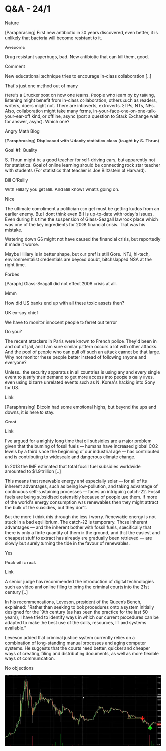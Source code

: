 # Q&A - 24/1

Nature

[Paraphrasing] First new antibiotic in 30 years discovered, even better, it is unlikely that bacteria will become resistant to it.

Awesome

Drug resistant superbugs, bad. New antibiotic that can kill them, good.

Comment

New educational technique tries to encourage in-class collaboration [..]

That's just one method out of many

Here's a Drucker post on how one learns. People who learn by by talking, listening might benefit from in-class collaboration, others such as readers, writers, doers might not. There are introverts, extroverts. STPs, NTs, NFs. Also, collaboration might take many forms, in-your-face-one-on-one-talk-your-ear-off kind, or offline, async (post a question to Stack Exchange wait for answer, async). Which one?

Angry Math Blog

[Paraphrasing] Displeased with Udacity statistics class (taught by S. Thrun) 

Goal #1: Quality

S. Thrun might be a good teacher for self-driving cars, but apparently not for statistics. Goal of online learning should be connecting rock star teacher with students (For statistics that teacher is Joe Blitzstein of Harvard).

Bill O'Reilly

With Hillary you get Bill. And Bill knows what’s going on.

Nice

The  ultimate compliment a politician can get must be getting kudos from an earlier enemy. But I dont think even Bill is up-to-date with today's issues. Even during his time the suspension of Glass-Seagall law took place which was one of the key ingredients for 2008 financial crisis. That was his  mistake.

Watering down  GS might not have caused the financial crisis, but reportedly it made it worse.

Maybe Hillary is in better shape, but our pref is still Gore. INTJ,  hi-tech, environmentalist credentials are beyond doubt, bitchslapped NSA at the right time.

Forbes

[Paraph] Glass-Seagall did not effect 2008 crisis at all.

Mmm

How did US banks end up with all these toxic assets then? 

UK ex-spy chief

We have to monitor innocent people to ferret out terror

Do you? 

The recent attackers in Paris were known to French police. They'd been in and out of jail, and I am sure similar pattern occurs a lot with other attacks. And the pool of people who can pull off such an attack cannot be that large. Why not monitor these people better instead of following anyone and everyone?

Unless.. the security apparatus in all countries is using any and every single event to justify their demand to get more access into people's daily lives, even using bizarre unrelated events such as N. Korea's hacking into Sony for US. 

Link

[Paraphrasing] Bitcoin had some emotional highs, but beyond the ups and downs, it is here to stay.

Great

Link

I've argued for a mighty long time that oil subsidies are a major problem given that the burning of fossil fuels — humans have increased global CO2 levels by a third since the beginning of our industrial age — has contributed and is contributing to widescale and dangerous climate change. 

In 2013 the IMF estimated that total fossil fuel subsidies worldwide amounted to $1.9 trillion [..]

This means that renewable energy and especially solar — for all of its inherent advantages, such as being low-pollution, and taking advantage of continuous self-sustaining processes — faces an intriguing catch-22. Fossil fuels are being subsidised ostensibly because of people use them. If more of the world's energy consumption was renewables then they might attract the bulk of the subsidies, but they don't.

But the more I think this through the less I worry. Renewable energy is not stuck in a bad equilibrium. The catch-22 is temporary. Those inherent advantages — and the inherent bother with fossil fuels, specifically that there is only a finite quantity of them in the ground, and that the easiest and cheapest stuff to extract has already are gradually been retrieved — are slowly but surely turning the tide in the favour of renewables.

Yes

Peak oil is real. 

Link

A senior judge has recommended the introduction of digital technologies such as video and online filing to bring the criminal courts into the 21st century [..]

In his recommendations, Leveson, president of the Queen’s Bench, explained: "Rather than seeking to bolt procedures onto a system initially designed for the 19th century (as has been the practice for the last 50 years), I have tried to identify ways in which our current procedures can be adapted to make the best use of the skills, resources, IT and systems available.”

Leveson added that criminal justice system currently relies on a combination of long-standing manual processes and aging computer systems. He suggests that the courts need better, quicker and cheaper ways of creating, filing and distributing documents, as well as more flexible ways of communication.

No objections

![](3A52.png)
